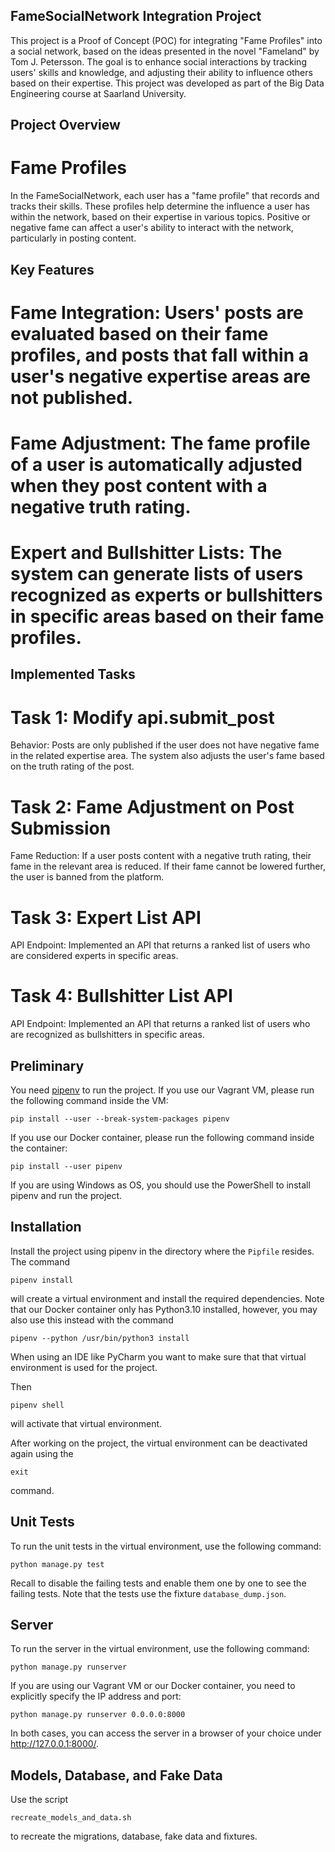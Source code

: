 
## FameSocialNetwork Integration Project
This project is a Proof of Concept (POC) for integrating "Fame Profiles" into a social network, based on the ideas presented in the novel "Fameland" by Tom J. Petersson. The goal is to enhance social interactions by tracking users' skills and knowledge, and adjusting their ability to influence others based on their expertise. This project was developed as part of the Big Data Engineering course at Saarland University.

## Project Overview
# Fame Profiles
In the FameSocialNetwork, each user has a "fame profile" that records and tracks their skills. These profiles help determine the influence a user has within the network, based on their expertise in various topics. Positive or negative fame can affect a user's ability to interact with the network, particularly in posting content.

## Key Features
# Fame Integration: Users' posts are evaluated based on their fame profiles, and posts that fall within a user's negative expertise areas are not published.
# Fame Adjustment: The fame profile of a user is automatically adjusted when they post content with a negative truth rating.
# Expert and Bullshitter Lists: The system can generate lists of users recognized as experts or bullshitters in specific areas based on their fame profiles.
## Implemented Tasks
# Task 1: Modify api.submit_post
Behavior: Posts are only published if the user does not have negative fame in the related expertise area. The system also adjusts the user's fame based on the truth rating of the post.
# Task 2: Fame Adjustment on Post Submission
Fame Reduction: If a user posts content with a negative truth rating, their fame in the relevant area is reduced. If their fame cannot be lowered further, the user is banned from the platform.
# Task 3: Expert List API
API Endpoint: Implemented an API that returns a ranked list of users who are considered experts in specific areas.
# Task 4: Bullshitter List API
API Endpoint: Implemented an API that returns a ranked list of users who are recognized as bullshitters in specific areas.

## Preliminary

You need [pipenv](https://pipenv.pypa.io/en/latest/) to run the project. If you use our
Vagrant VM, please run the following command inside the VM:
```
pip install --user --break-system-packages pipenv
```
If you use our Docker container, please run the following command inside the container:
```
pip install --user pipenv
```

If you are using Windows as OS, you should use the PowerShell to install pipenv and
run the project.

## Installation

Install the project using pipenv in the directory where the `Pipfile` resides. The command

``` 
pipenv install
```

will create a virtual environment and install the required dependencies. Note that our Docker container only has
Python3.10 installed, however, you may also use this instead with the command
```
pipenv --python /usr/bin/python3 install
```
When using an IDE like PyCharm you want to make sure that that virtual environment is used for the project.

Then
```
pipenv shell
```
will activate that virtual environment.

After working on the project, the virtual environment can be deactivated again using the
```
exit
```
command.

## Unit Tests

To run the unit tests in the virtual environment, use the following command:

```
python manage.py test
```

Recall to disable the failing tests and enable them one by one to see the failing tests. 
Note that the tests use the fixture `database_dump.json`.

## Server

To run the server in the virtual environment, use the following command:
```
python manage.py runserver
```

If you are using our Vagrant VM or our Docker container, you need to explicitly specify the IP address and port:
```
python manage.py runserver 0.0.0.0:8000
```

In both cases, you can access the server in a browser of your choice under http://127.0.0.1:8000/.

## Models, Database, and Fake Data

Use the script
```
recreate_models_and_data.sh
```
to recreate the migrations, database, fake data and fixtures.
